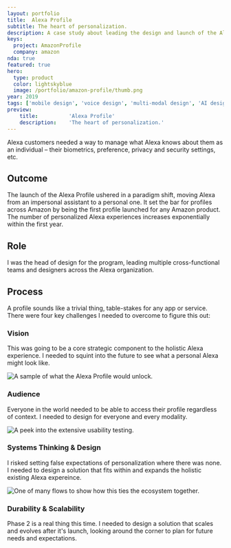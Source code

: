 ```yaml
---
layout: portfolio
title:  Alexa Profile
subtitle: The heart of personalization.
description: A case study about leading the design and launch of the Alexa Profile.
keys:
  project: AmazonProfile
  company: amazon
nda: true
featured: true
hero:
  type: product
  color: lightskyblue
  image: /portfolio/amazon-profile/thumb.png
year: 2019
tags: ['mobile design', 'voice design', 'multi-modal design', 'AI design', 'conversational design', 'personalization']
preview:
    title:          'Alexa Profile'
    description:    'The heart of personalization.'
---
```


Alexa customers needed a way to manage what Alexa knows about them as an individual – their biometrics, preference, privacy and security settings, etc.

## Outcome
The launch of the Alexa Profile ushered in a paradigm shift, moving Alexa from an impersonal assistant to a personal one. It set the bar for profiles across Amazon by being the first profile launched for any Amazon product. The number of personalized Alexa experiences increases exponentially within the first year.

## Role
I was the head of design for the program, leading multiple cross-functional teams and designers across the Alexa organization.

## Process
A profile sounds like a trivial thing, table-stakes for any app or service. There were four key challenges I needed to overcome to figure this out:

### Vision
This was going to be a core strategic component to the holistic Alexa experience. I needed to squint into the future to see what a personal Alexa might look like.

![A sample of what the Alexa Profile would unlock.](/portfolio/amazon-profile/profile1.png)

### Audience
Everyone in the world needed to be able to access their profile regardless of context. I needed to design for everyone and every modality.

![A peek into the extensive usability testing.](/portfolio/amazon-profile/profile2.png)

### Systems Thinking & Design
I risked setting false expectations of personalization where there was none. I needed to design a solution that fits within and expands the holistic existing Alexa expereince.

![One of many flows to show how this ties the ecosystem together.](/portfolio/amazon-profile/profile3.png)

### Durability & Scalability
Phase 2 is a real thing this time. I needed to design a solution that scales and evolves after it's launch, looking around the corner to plan for future needs and expectations.